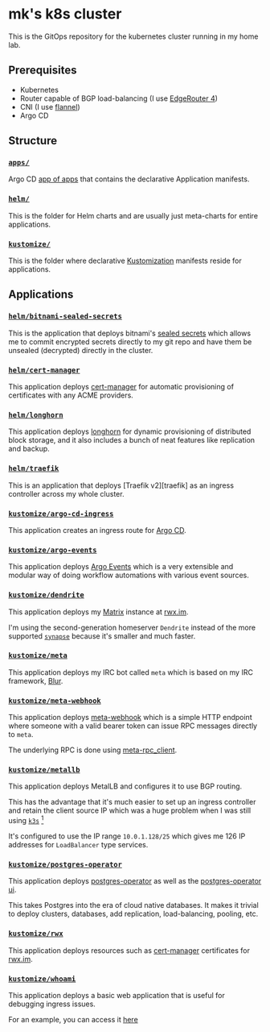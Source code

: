 # mk's k8s cluster

This is the GitOps repository for the kubernetes cluster running in my home lab.

## Prerequisites

* Kubernetes
* Router capable of BGP load-balancing (I use [EdgeRouter 4])
* CNI (I use [flannel])
* Argo CD

[edgerouter 4]: https://www.ui.com/edgemax/edgerouter-4/
[flannel]: https://github.com/flannel-io/flannel

## Structure

### [`apps/`](apps/)

Argo CD [app of apps][cluster-bootstrapping]
that contains the declarative Application manifests.

[cluster-bootstrapping]: https://argo-cd.readthedocs.io/en/stable/operator-manual/cluster-bootstrapping/

### [`helm/`](helm/)

This is the folder for Helm charts and are usually just meta-charts for entire
applications.

### [`kustomize/`](kustomize/)

This is the folder where declarative [Kustomization] manifests reside for
applications.

[kustomization]: https://kubernetes.io/docs/tasks/manage-kubernetes-objects/kustomization/

## Applications

### [`helm/bitnami-sealed-secrets`](helm/bitnami-sealed-secrets/)

This is the application that deploys bitnami's [sealed secrets] which allows me
to commit encrypted secrets directly to my git repo and have them be unsealed
(decrypted) directly in the cluster.

[sealed secrets]: https://github.com/bitnami-labs/sealed-secrets

### [`helm/cert-manager`](helm/cert-manager/)

This application deploys [cert-manager] for automatic provisioning of
certificates with any ACME providers.

[cert-manager]: https://cert-manager.io/docs/

### [`helm/longhorn`](helm/longhorn/)

This application deploys [longhorn] for dynamic provisioning of distributed
block storage, and it also includes a bunch of neat features like replication
and backup.

[longhorn]: https://longhorn.io/

### [`helm/traefik`](helm/traefik/)

This is an application that deploys [Traefik v2][traefik] as an ingress
controller across my whole cluster.

### [`kustomize/argo-cd-ingress`](kustomize/argo-cd-ingress/)

This application creates an ingress route for [Argo CD].

[argo cd]: https://argo-cd.readthedocs.io/en/stable/

### [`kustomize/argo-events`](kustomize/argo-events/)

This application deploys [Argo Events][argo-events] which is a very extensible
and modular way of doing workflow automations with various event sources.

[argo-events]: https://argoproj.github.io/argo-events/

### [`kustomize/dendrite`](kustomize/dendrite/)

This application deploys my [Matrix] instance at [rwx.im](https://rwx.im).

I'm using the second-generation homeserver `Dendrite` instead of the more
supported [`synapse`](https://github.com/matrix-org/synapse) because it's
smaller and much faster.

[matrix]: https://matrix.org

### [`kustomize/meta`](kustomize/meta/)

This application deploys my IRC bot called `meta` which is based on my IRC
framework, [Blur].

[blur]: https://github.com/mkroman/blur

### [`kustomize/meta-webhook`](kustomize/meta-webhook/)

This application deploys [meta-webhook] which is a simple HTTP endpoint where
someone with a valid bearer token can issue RPC messages directly to `meta`.

The underlying RPC is done using [meta-rpc_client].

[meta-webhook]: https://github.com/mkroman/meta-webhook
[meta-rpc_client]: https://github.com/mkroman/meta-rpc_client

### [`kustomize/metallb`](kustomize/metallb/)

This application deploys MetalLB and configures it to use BGP routing.

This has the advantage that it's much easier to set up an ingress controller and
retain the client source IP which was a huge problem when I was still using
[`k3s`][k3s] [<sup>1</sup>][k3s-issue-1]

It's configured to use the IP range `10.0.1.128/25` which gives me 126 IP
addresses for `LoadBalancer` type services.

[k3s]: https://k3s.io
[k3s-issue-1]: https://github.com/k3s-io/k3s/discussions/2997

### [`kustomize/postgres-operator`](kustomize/postgres-operator/)

This application deploys [postgres-operator] as well as the [postgres-operator
ui].

This takes Postgres into the era of cloud native databases. It makes it trivial
to deploy clusters, databases, add replication, load-balancing, pooling, etc.

[postgres-operator]: https://github.com/zalando/postgres-operator
[postgres-operator ui]: https://github.com/zalando/postgres-operator/blob/master/docs/operator-ui.md

### [`kustomize/rwx`](kustomize/rwx/)

This application deploys resources such as [cert-manager] certificates for
[rwx.im](https://rwx.im).

### [`kustomize/whoami`](kustomize/whoami/)

This application deploys a basic web application that is useful for debugging
ingress issues.

For an example, you can access it [here](https://whoami.infra.rwx.im/)
